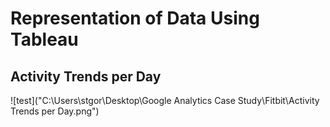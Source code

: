 # Representation of Data Using Tableau  

## Activity Trends per Day
![test]("C:\Users\stgor\Desktop\Google Analytics Case Study\Fitbit\Activity Trends per Day.png")
